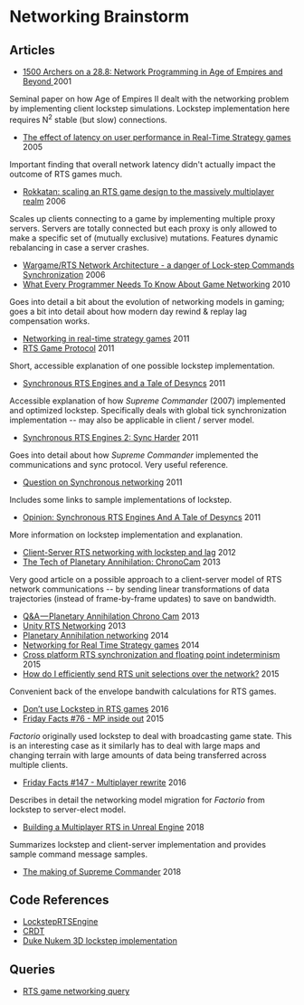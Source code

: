 # Networking Brainstorm

## Articles

* [1500 Archers on a 28.8: Network Programming in Age of Empires and Beyond ](https://zoo.cs.yale.edu/classes/cs538/readings/papers/terrano_1500arch.pdf) 2001

Seminal paper on how Age of Empires II dealt with the networking problem by
implementing client lockstep simulations. Lockstep implementation here requires
N<sup>2</sup> stable (but slow) connections.

* [The effect of latency on user performance in Real-Time Strategy games](http://web.cs.wpi.edu/~claypool/papers/rts/paper.pdf) 2005

Important finding that overall network latency didn't actually impact the
outcome of RTS games much.

* [Rokkatan: scaling an RTS game design to the massively multiplayer realm](https://dl.acm.org/doi/abs/10.1145/1146816.1146833) 2006

Scales up clients connecting to a game by implementing multiple proxy servers.
Servers are totally connected but each proxy is only allowed to make a specific
set of (mutually exclusive) mutations. Features dynamic rebalancing in case a
server crashes.

* [Wargame/RTS Network Architecture - a danger of Lock-step Commands Synchronization](https://www.gamedev.net/forums/topic/419969-wargamerts-network-architecture---a-danger-of-lock-step-commands-synchronization/) 2006
* [What Every Programmer Needs To Know About Game Networking](https://gafferongames.com/post/what_every_programmer_needs_to_know_about_game_networking/) 2010

Goes into detail a bit about the evolution of networking models in gaming; goes
a bit into detail about how modern day rewind & replay lag compensation works.

* [Networking in real-time strategy games](https://gamedev.stackexchange.com/questions/16669/networking-in-real-time-strategy-games) 2011
* [RTS Game Protocol](https://gamedev.stackexchange.com/questions/15192/rts-game-protocol) 2011

Short, accessible explanation of one possible lockstep implementation.

* [Synchronous RTS Engines and a Tale of Desyncs](https://www.forrestthewoods.com/blog/synchronous_rts_engines_and_a_tale_of_desyncs/) 2011

Accessible explanation of how _Supreme Commander_ (2007) implemented and
optimized lockstep. Specifically deals with global tick synchronization
implementation -- may also be applicable in client / server model.

* [Synchronous RTS Engines 2: Sync Harder](https://www.forrestthewoods.com/blog/synchronous_rts_engines_2_sync_harder/) 2011

Goes into detail about how _Supreme Commander_ implemented the communications
and sync protocol. Very useful reference.

* [Question on Synchronous networking](http://www.raknet.com/forum/index.php?topic=4500.0) 2011

Includes some links to sample implementations of lockstep.

* [Opinion: Synchronous RTS Engines And A Tale of Desyncs](https://www.gamasutra.com/view/news/126022/Opinion_Synchronous_RTS_Engines_And_A_Tale_of_Desyncs.php) 2011

More information on lockstep implementation and explanation.

* [Client-Server RTS networking with lockstep and lag](https://gamedev.stackexchange.com/questions/29258/client-server-rts-networking-with-lockstep-and-lag) 2012
* [The Tech of Planetary Annihilation: ChronoCam](https://www.forrestthewoods.com/blog/tech_of_planetary_annihilation_chrono_cam/) 2013

Very good article on a possible approach to a client-server model of RTS
network communications -- by sending linear transformations of data
trajectories (instead of frame-by-frame updates) to save on bandwidth.

* [Q&A — Planetary Annihilation Chrono Cam](https://www.forrestthewoods.com/blog/qa_planetary_annihilation_chrono_cam/) 2013
* [Unity RTS Networking](https://answers.unity.com/questions/488308/unity-rts-networking.html) 2013
* [Planetary Annihilation networking](https://www.gamedev.net/forums/topic/663587-planetary-annihilation-networking/) 2014
* [Networking for Real Time Strategy games](https://gamedev.stackexchange.com/questions/75393/networking-for-real-time-strategy-games) 2014
* [Cross platform RTS synchronization and floating point indeterminism](https://www.gamasutra.com/blogs/MaksymHryniv/20150107/233596/Cross_platform_RTS_synchronization_and_floating_point_indeterminism.php) 2015
* [How do I efficiently send RTS unit selections over the network?](https://gamedev.stackexchange.com/questions/96166/how-do-i-efficiently-send-rts-unit-selections-over-the-network) 2015

Convenient back of the envelope bandwith calculations for RTS games.

* [Don’t use Lockstep in RTS games](https://medium.com/@treeform/dont-use-lockstep-in-rts-games-b40f3dd6fddb) 2016
* [Friday Facts #76 - MP inside out](https://www.factorio.com/blog/post/fff-76) 2015

_Factorio_ originally used lockstep to deal with broadcasting game state. This
is an interesting case as it similarly has to deal with large maps and changing
terrain with large amounts of data being transferred across multiple clients.

* [Friday Facts #147 - Multiplayer rewrite](https://www.factorio.com/blog/post/fff-147) 2016

Describes in detail the networking model migration for _Factorio_ from lockstep
to server-elect model.

* [Building a Multiplayer RTS in Unreal Engine](https://www.gamasutra.com/blogs/DruErridge/20181004/327885/Building_a_Multiplayer_RTS_in_Unreal_Engine.php) 2018

Summarizes lockstep and client-server implementation and provides sample
command message samples.

* [The making of Supreme Commander](https://www.eurogamer.net/articles/2018-01-07-the-making-of-supreme-commander) 2018

## Code References

* [LockstepRTSEngine](https://github.com/mrdav30/LockstepRTSEngine)
* [CRDT](https://github.com/neurodrone/crdt)
* [Duke Nukem 3D lockstep implementation](ftp://ftp.3drealms.com/source/duke3dsource.zip)

## Queries

* [RTS game networking query](https://www.google.com/search?q=rts+game+networking+site:gamedev.stackexchange.com&rlz=1C1CHBF_enUS694US694&sxsrf=ALeKk024wioAzr9rCIlxFbAjzaGjpDvjrQ:1601876726173&sa=X&ved=2ahUKEwiU3fLp35zsAhVQsZ4KHQrtC-cQrQIoBHoECAcQBQ)
